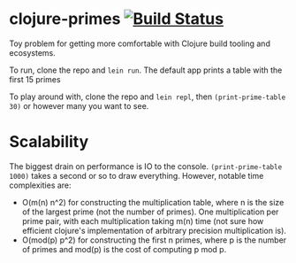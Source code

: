 # clojure-primes [![Build Status](https://travis-ci.org/jackfirth/clojure-primes.svg)](https://travis-ci.org/jackfirth/clojure-primes)

Toy problem for getting more comfortable with Clojure build tooling and ecosystems.

To run, clone the repo and `lein run`. The default app prints a table with the first 15 primes

To play around with, clone the repo and `lein repl`, then `(print-prime-table 30)` or however many you want to see.

# Scalability

The biggest drain on performance is IO to the console. `(print-prime-table 1000)` takes a second or so to draw everything. However, notable time complexities are:

- O(m(n) n^2) for constructing the multiplication table, where n is the size of the largest prime (not the number of primes). One multiplication per prime pair, with each multiplication taking m(n) time (not sure how efficient clojure's implementation of arbitrary precision multiplication is).
- O(mod(p) p^2) for constructing the first n primes, where p is the number of primes and mod(p) is the cost of computing p mod p.
